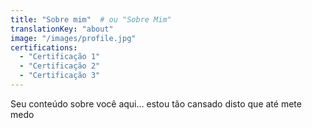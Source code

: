 ```yaml
---
title: "Sobre mim"  # ou "Sobre Mim"
translationKey: "about"
image: "/images/profile.jpg"
certifications:
  - "Certificação 1"
  - "Certificação 2"
  - "Certificação 3"
---
```


Seu conteúdo sobre você aqui... estou tão cansado disto que até mete medo